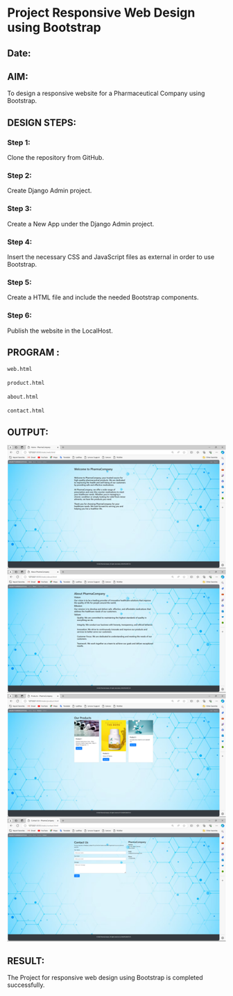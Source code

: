 # Project Responsive Web Design using Bootstrap
## Date:

## AIM:
To design a responsive website for a Pharmaceutical Company using Bootstrap.


## DESIGN STEPS:

### Step 1:
Clone the repository from GitHub.

### Step 2:
Create Django Admin project.

### Step 3:
Create a New App under the Django Admin project.

### Step 4:
Insert the necessary CSS and JavaScript files as external in order to use Bootstrap.

### Step 5:
Create a HTML file and include the needed Bootstrap components.

### Step 6:
Publish the website in the LocalHost.

## PROGRAM :
```
web.html

product.html

about.html

contact.html
```

## OUTPUT:
![alt text](<pharm/pharapp/static/Screenshot 2024-05-11 172153.png>)
![alt text](<pharm/pharapp/static/Screenshot 2024-05-11 172202.png>)
![alt text](<pharm/pharapp/static/Screenshot 2024-05-11 172213.png>)
![alt text](<pharm/pharapp/static/Screenshot 2024-05-11 172222.png>)
## RESULT:
The Project for responsive web design using Bootstrap is completed successfully.
